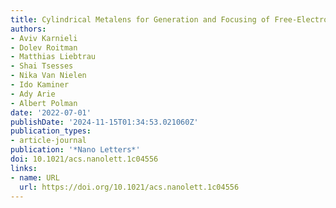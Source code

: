 ```yaml
---
title: Cylindrical Metalens for Generation and Focusing of Free-Electron Radiation
authors:
- Aviv Karnieli
- Dolev Roitman
- Matthias Liebtrau
- Shai Tsesses
- Nika Van Nielen
- Ido Kaminer
- Ady Arie
- Albert Polman
date: '2022-07-01'
publishDate: '2024-11-15T01:34:53.021060Z'
publication_types:
- article-journal
publication: '*Nano Letters*'
doi: 10.1021/acs.nanolett.1c04556
links:
- name: URL
  url: https://doi.org/10.1021/acs.nanolett.1c04556
---
```

